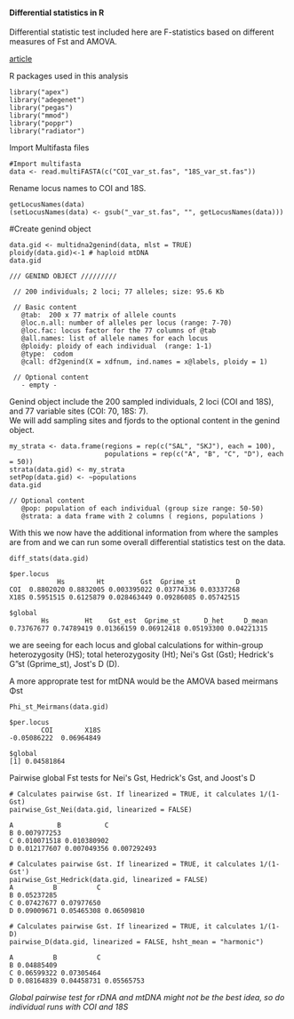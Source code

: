 #### Differential statistics in R

Differential statistic test included here are F-statistics based on different measures of Fst and AMOVA.

[article](https://popgen.nescent.org/PopDiffSequenceData.html)

R packages used in this analysis 
```
library("apex")
library("adegenet")
library("pegas")
library("mmod")
library("poppr")
library("radiator")
```

Import Multifasta files

```
#Import multifasta 
data <- read.multiFASTA(c("COI_var_st.fas", "18S_var_st.fas"))
```

Rename locus names to COI and 18S. 
```
getLocusNames(data)
(setLocusNames(data) <- gsub("_var_st.fas", "", getLocusNames(data)))
```

#Create genind object
```
data.gid <- multidna2genind(data, mlst = TRUE)
ploidy(data.gid)<-1 # haploid mtDNA
data.gid

/// GENIND OBJECT /////////

 // 200 individuals; 2 loci; 77 alleles; size: 95.6 Kb

 // Basic content
   @tab:  200 x 77 matrix of allele counts
   @loc.n.all: number of alleles per locus (range: 7-70)
   @loc.fac: locus factor for the 77 columns of @tab
   @all.names: list of allele names for each locus
   @ploidy: ploidy of each individual  (range: 1-1)
   @type:  codom
   @call: df2genind(X = xdfnum, ind.names = x@labels, ploidy = 1)

 // Optional content
   - empty -
```

Genind object include the 200 sampled individuals, 2 loci (COI and 18S), and 77 variable sites (COI: 70, 18S: 7). <br/>
We will add sampling sites and fjords to the optional content in the genind object.

```
my_strata <- data.frame(regions = rep(c("SAL", "SKJ"), each = 100), 
                        populations = rep(c("A", "B", "C", "D"), each = 50))
strata(data.gid) <- my_strata
setPop(data.gid) <- ~populations
data.gid

// Optional content
   @pop: population of each individual (group size range: 50-50)
   @strata: a data frame with 2 columns ( regions, populations )

```
With this we now have the additional information from where the samples are from and we can run some overall differential statistics test on the data. 

```
diff_stats(data.gid) 

$per.locus
            Hs        Ht         Gst  Gprime_st          D
COI  0.8802020 0.8832005 0.003395022 0.03774336 0.03337268
X18S 0.5951515 0.6125879 0.028463449 0.09286085 0.05742515

$global
        Hs         Ht    Gst_est  Gprime_st      D_het     D_mean 
0.73767677 0.74789419 0.01366159 0.06912418 0.05193300 0.04221315 
```

we are seeing for each locus and global calculations for within-group heterozygosity (HS); total heterozygosity (Ht); Nei's Gst (Gst);
Hedrick's G”st (Gprime_st), Jost's D (D). 

A more approprate test for mtDNA would be the AMOVA based meirmans Φst

```
Phi_st_Meirmans(data.gid) 

$per.locus
        COI        X18S 
-0.05086222  0.06964849 

$global
[1] 0.04581864

```

Pairwise global Fst tests for Nei's Gst, Hedrick's Gst, and Joost's D

```
# Calculates pairwise Gst. If linearized = TRUE, it calculates 1/(1- Gst)  
pairwise_Gst_Nei(data.gid, linearized = FALSE) 

A           B           C
B 0.007977253                        
C 0.010071518 0.010380902            
D 0.012177607 0.007049356 0.007292493

# Calculates pairwise Gst. If linearized = TRUE, it calculates 1/(1- Gst')  
pairwise_Gst_Hedrick(data.gid, linearized = FALSE)
A          B          C
B 0.05237285                      
C 0.07427677 0.07977650           
D 0.09009671 0.05465308 0.06509810

# Calculates pairwise Gst. If linearized = TRUE, it calculates 1/(1- D)  
pairwise_D(data.gid, linearized = FALSE, hsht_mean = "harmonic") 

A          B          C
B 0.04885409                      
C 0.06599322 0.07305464           
D 0.08164839 0.04458731 0.05565753
```
*Global pairwise test for rDNA and mtDNA might not be the best idea, so do individual runs with COI and 18S*


